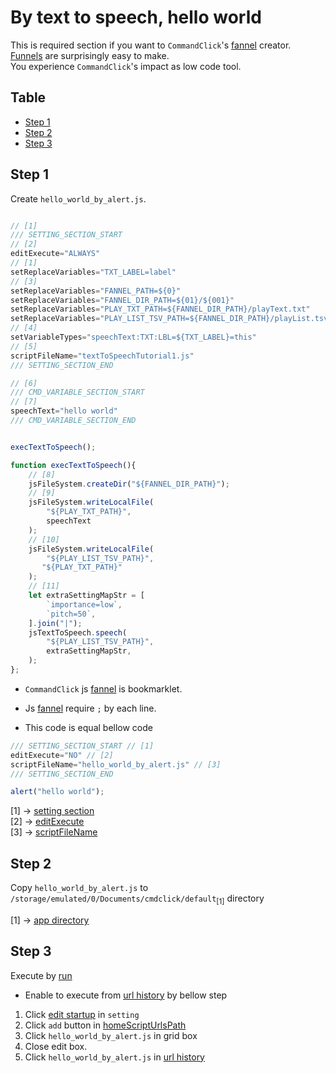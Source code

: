 # By text to speech, hello world

This is required section if you want to `CommandClick`'s [fannel](https://github.com/puutaro/commandclick-repository/blob/master/README.md#commandclick-repository) creator.    
[Funnels](https://github.com/puutaro/commandclick-repository/blob/master/README.md#commandclick-repository) are surprisingly easy to make.  
You experience `CommandClick`'s impact as low code tool.  


Table
-----------------

* [Step 1](#step-1)
* [Step 2](#step-2)
* [Step 3](#step-3)

## Step 1

Create `hello_world_by_alert.js`.  

```js.js

// [1]
/// SETTING_SECTION_START
// [2]
editExecute="ALWAYS"
// [1]
setReplaceVariables="TXT_LABEL=label"
// [3]
setReplaceVariables="FANNEL_PATH=${0}"
setReplaceVariables="FANNEL_DIR_PATH=${01}/${001}"
setReplaceVariables="PLAY_TXT_PATH=${FANNEL_DIR_PATH}/playText.txt"
setReplaceVariables="PLAY_LIST_TSV_PATH=${FANNEL_DIR_PATH}/playList.tsv"
// [4]
setVariableTypes="speechText:TXT:LBL=${TXT_LABEL}=this" 
// [5]
scriptFileName="textToSpeechTutorial1.js"
/// SETTING_SECTION_END

// [6]
/// CMD_VARIABLE_SECTION_START
// [7]
speechText="hello world"
/// CMD_VARIABLE_SECTION_END


execTextToSpeech();

function execTextToSpeech(){
    // [8]
    jsFileSystem.createDir("${FANNEL_DIR_PATH}");
    // [9]
    jsFileSystem.writeLocalFile(
        "${PLAY_TXT_PATH}",
        speechText
    );
    // [10]
    jsFileSystem.writeLocalFile(
        "${PLAY_LIST_TSV_PATH}",
       "${PLAY_TXT_PATH}"
    );
    // [11]
    let extraSettingMapStr = [
        `importance=low`,
        `pitch=50`,
    ].join("|");
    jsTextToSpeech.speech(
        "${PLAY_LIST_TSV_PATH}",
        extraSettingMapStr,
    );
};

```

- `CommandClick` js [fannel](https://github.com/puutaro/commandclick-repository/blob/master/README.md#commandclick-repository) is bookmarklet.  

- Js [fannel](https://github.com/puutaro/commandclick-repository/blob/master/README.md#commandclick-repository) require `;` by each line. 

- This code is equal bellow code

```js.js
/// SETTING_SECTION_START // [1]
editExecute="NO" // [2]
scriptFileName="hello_world_by_alert.js" // [3]
/// SETTING_SECTION_END

alert("hello world");
```

[1] -> [setting section](https://github.com/puutaro/CommandClick/blob/master/md/developer/setting_variables.md#scriptfilename)  
[2] -> [editExecute](https://github.com/puutaro/CommandClick/blob/master/md/developer/setting_variables.md#editexecute)  
[3] -> [scriptFileName](https://github.com/puutaro/CommandClick/blob/master/md/developer/setting_variables.md#scriptfilename)  

## Step 2

Copy `hello_world_by_alert.js` to `/storage/emulated/0/Documents/cmdclick/default`<sub>[1]</sub> directory 

[1] -> [app directory](https://github.com/puutaro/CommandClick/blob/master/md/developer/glossary.md#app-directory)

## Step 3

Execute by [run](https://github.com/puutaro/CommandClick/blob/master/USAGE.md#run)  

- Enable to execute from [url history](https://github.com/puutaro/CommandClick/blob/master/USAGE.md#url-history) by bellow step

1. Click [edit startup](https://github.com/puutaro/CommandClick/blob/master/USAGE.md#edit-startup) in `setting`
2. Click `add` button in [homeScriptUrlsPath](https://github.com/puutaro/CommandClick/blob/master/md/developer/setting_variables.md#homescripturlspath)
3. Click `hello_world_by_alert.js` in grid box
4. Close edit box.
5. Click `hello_world_by_alert.js` in [url history](https://github.com/puutaro/CommandClick/blob/master/USAGE.md#url-history)


